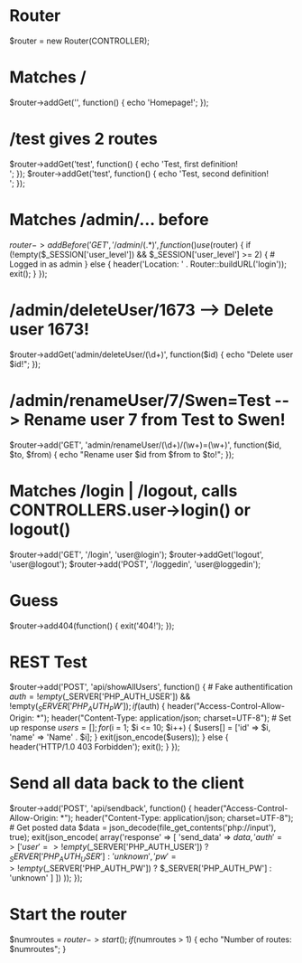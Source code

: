 # Router

$router = new Router(CONTROLLER);
# Matches /
$router->addGet('', function() { echo 'Homepage!'; });
# /test gives 2 routes
$router->addGet('test', function() { echo 'Test, first definition!<br>'; });
$router->addGet('test', function() { echo 'Test, second definition!<br>'; });
# Matches /admin/... before 
$router->addBefore('GET', '/admin/(.*)', function() use ($router) { 
    if (!empty($_SESSION['user_level']) && $_SESSION['user_level'] >= 2) {
        # Logged in as admin
    } else {
        header('Location: ' . Router::buildURL('login'));
        exit();
    }
});
# /admin/deleteUser/1673 --> Delete user 1673!
$router->addGet('admin/deleteUser/(\d+)', function($id) { echo "Delete user $id!"; });
# /admin/renameUser/7/Swen=Test --> Rename user 7 from Test to Swen!
$router->add('GET', 'admin/renameUser/(\d+)/(\w+)=(\w+)', function($id, $to, $from) { echo "Rename user $id from $from to $to!"; });
# Matches /login | /logout, calls CONTROLLERS.user->login() or logout()
$router->add('GET', '/login', 'user@login');
$router->addGet('logout', 'user@logout');
$router->add('POST', '/loggedin', 'user@loggedin');
# Guess
$router->add404(function() { exit('404!'); });
# REST Test
$router->add('POST', 'api/showAllUsers', function() {
    # Fake authentification
    $auth = !empty($_SERVER['PHP_AUTH_USER']) && !empty($_SERVER['PHP_AUTH_PW']);
    if ($auth) {
        header("Access-Control-Allow-Origin: *");
        header("Content-Type: application/json; charset=UTF-8");
        # Set up response
        $users = [];
        for ($i = 1; $i <= 10; $i++) {
            $users[] = ['id' => $i, 'name' => 'Name' . $i];
        }
        exit(json_encode($users));
    } else {
        header('HTTP/1.0 403 Forbidden');
        exit();
    }
});
# Send all data back to the client
$router->add('POST', 'api/sendback', function() {
    header("Access-Control-Allow-Origin: *");
    header("Content-Type: application/json; charset=UTF-8");
    # Get posted data
    $data = json_decode(file_get_contents('php://input'), true);
    exit(json_encode(
        array('response' => [
            'send_data' => $data,
            'auth' => [
                'user' => !empty($_SERVER['PHP_AUTH_USER']) ? $_SERVER['PHP_AUTH_USER'] : 'unknown',
                'pw'   => !empty($_SERVER['PHP_AUTH_PW']) ? $_SERVER['PHP_AUTH_PW'] : 'unknown'
            ]
        ])
    ));
});
# Start the router
$numroutes = $router->start();
if ($numroutes > 1) {
    echo "Number of routes: $numroutes";
}
